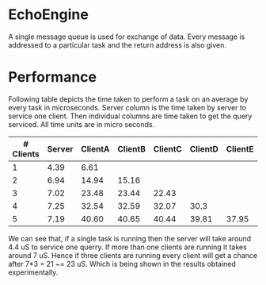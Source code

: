 # EchoEngine

A single message queue is used for exchange of data. Every message is addressed to a particular task and the return address is also given.

# Performance

Following table depicts the time taken to perform a task on an average by every task in microseconds. Server column is the time taken by server to service one client. Then individual columns are time taken to get the query serviced. All time units are in micro seconds.

| # Clients | Server | ClientA | ClientB | ClientC | ClientD | ClientE |
|-----------|--------|---------|---------|---------|---------|---------|
| 1         | 4.39   | 6.61    |         |         |         |         |
| 2         | 6.94   | 14.94   | 15.16   |         |         |         |
| 3         |  7.02  | 23.48   | 23.44   | 22.43   |         |         |
| 4         | 7.25   | 32.54   | 32.59   | 32.07   | 30.3    |         |
| 5         | 7.19   | 40.60   | 40.65   | 40.44   | 39.81   | 37.95   |

We can see that, if a single task is running then the server will take around 4.4 uS to service one querry. If more than one clients are running it takes around 7 uS. Hence if three clients are running every client will get a chance after 7*3 = 21 ~= 23 uS. Which is being shown in the results obtained experimentally.